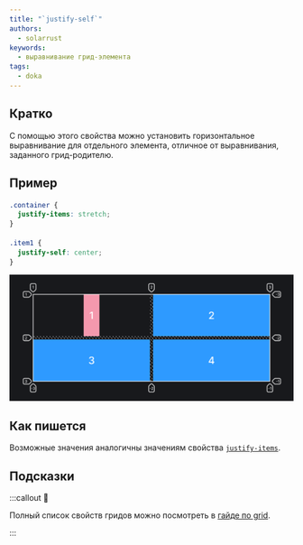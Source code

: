 ```yaml
---
title: "`justify-self`"
authors:
  - solarrust
keywords:
  - выравнивание грид-элемента
tags:
  - doka
---
```


## Кратко

С помощью этого свойства можно установить горизонтальное выравнивание для отдельного элемента, отличное от выравнивания, заданного грид-родителю.

## Пример

```css
.container {
  justify-items: stretch;
}

.item1 {
  justify-self: center;
}
```

![Пример реализации свойства justify-self](images/1.png)

## Как пишется

Возможные значения аналогичны значениям свойства [`justify-items`](/css/justify-items).

## Подсказки

:::callout 📝

Полный список свойств гридов можно посмотреть в [гайде по grid](/css/grid-guide/).

:::
